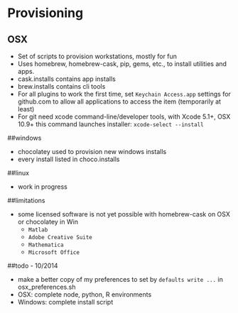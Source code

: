 # Provisioning
## OSX
* Set of scripts to provision workstations, mostly for fun 
* Uses homebrew, homebrew-cask, pip, gems, etc., to install utilities and apps.
* cask.installs contains app installs
* brew.installs contains cli tools
* For all plugins to work the first time, set `Keychain Access.app` settings for github.com to allow all applications to access the item (temporarily at least)
* For git need xcode command-line/developer tools, with Xcode 5.1+, OSX 10.9+ this command launches installer:
    `xcode-select --install`

##windows
* chocolatey used to provision new windows installs
* every install listed in choco.installs

##linux
* work in progress

##limitations
* some licensed software is not yet possible with homebrew-cask on OSX or chocolatey in Win
    * `Matlab` 
    * `Adobe Creative Suite`
    * `Mathematica` 
    * `Microsoft Office` 

##todo - 10/2014
* make a better copy of my preferences to set by `defaults write ...` in osx_preferences.sh
* OSX: complete node, python, R environments
* Windows: complete install script
